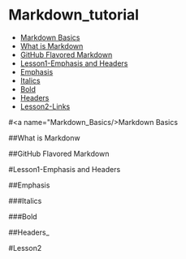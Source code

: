 # Markdown_tutorial

* [Markdown Basics](#Markdown_Basics)
 * [What is Markdown](#What_is_Markdown)
 * [GitHub Flavored Markdown](#Github_Flavored_Markdown)
* [Lesson1-Emphasis and Headers](#Lesson1)
 * [Emphasis](#Emphasis_)
  * [Italics](#Italics_)
  * [Bold](#Bold_)
 * [Headers](#Headers_)
* [Lesson2-Links](#Lesson2)

#<a name="Markdown_Basics/>Markdown Basics

##<a name="What_is_Markdown"/>What is Markdonw

##<a name="Github_Flavored_Markdown"/>GitHub Flavored Markdown

#<a name="Lesson1"/>Lesson1-Emphasis and Headers

##<a name="Emphasis_"/>Emphasis

###<a name="Italics_"/>Italics

###<a name="Bold_"/>Bold

##<a name="Headers_"/>Headers_

#<a name="Lesson2"/>Lesson2
